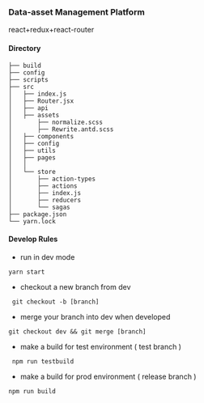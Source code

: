 ### Data-asset Management Platform
 react+redux+react-router

#### Directory

```
├── build
├── config
├── scripts
├── src
│   ├── index.js
│   ├── Router.jsx
│   ├── api
│   ├── assets
│       ├── normalize.scss
│       ├── Rewrite.antd.scss
│   ├── components
│   ├── config
│   ├── utils
│   ├── pages
│   │   
│   └── store
│       ├── action-types
│       ├── actions
│       ├── index.js
│       ├── reducers
│       └── sagas   
├── package.json     
└── yarn.lock

```

#### Develop Rules

* run in dev mode
```
yarn start
```
* checkout a new branch from dev

```
 git checkout -b [branch]
```

* merge your branch into dev when developed

```
git checkout dev && git merge [branch]
```


* make a build for test environment ( test branch )


```
 npm run testbuild
```

* make a build for prod environment ( release branch )

```
npm run build
```





